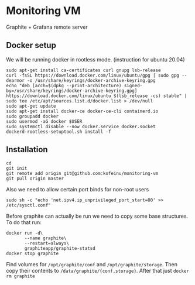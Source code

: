 # Monitoring VM

Graphite + Grafana remote server

## Docker setup

We will be running docker in rootless mode. (instruction for ubuntu 20.04)

    sudo apt-get install ca-certificates curl gnupg lsb-release
    curl -fsSL https://download.docker.com/linux/ubuntu/gpg | sudo gpg --dearmor -o /usr/share/keyrings/docker-archive-keyring.gpg
    echo "deb [arch=$(dpkg --print-architecture) signed-by=/usr/share/keyrings/docker-archive-keyring.gpg] https://download.docker.com/linux/ubuntu $(lsb_release -cs) stable" | sudo tee /etc/apt/sources.list.d/docker.list > /dev/null
    sudo apt-get update
    sudo apt-get install docker-ce docker-ce-cli containerd.io
    sudo groupadd docker
    sudo usermod -aG docker $USER
    sudo systemctl disable --now docker.service docker.socket
    dockerd-rootless-setuptool.sh install -f

## Installation

    cd
    git init
    git remote add origin git@github.com:kofeinu/monitoring-vm
    git pull origin master

Also we need to allow certain port binds for non-root users

    sudo sh -c "echo 'net.ipv4.ip_unprivileged_port_start=80' >> /etc/sysctl.conf"

Before graphite can actually be run we need to copy some base structures.
To do that run:

    docker run -d\
           --name graphite\
           --restart=always\
           graphiteapp/graphite-statsd
    docker stop graphite

Find volumes for `/opt/graphite/conf` and `/opt/graphite/storage`.
Then copy their contents to `/data/graphite/{conf,storage}`.
After that just `docker rm graphite`
